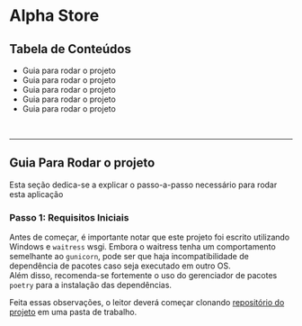 # Alpha Store

## Tabela de Conteúdos
<ul>
    <li> Guia para rodar o projeto </li>
    <li> Guia para rodar o projeto </li>
    <li> Guia para rodar o projeto </li>
    <li> Guia para rodar o projeto </li>
    <li> Guia para rodar o projeto </li>
</ul>
<br>
<hr>

## Guia Para Rodar o projeto
<p> Esta seção dedica-se a explicar o passo-a-passo necessário para rodar esta aplicação </p>

### Passo 1: Requisitos Iniciais
<span>Antes de começar, é importante notar que este projeto foi escrito utilizando Windows e ``waitress`` wsgi. Embora o waitress tenha um comportamento semelhante ao ``gunicorn``, pode ser que haja incompatibilidade de dependência de pacotes caso seja executado em outro OS.</span>
<br>
<span>
Além disso, recomenda-se fortemente o uso do gerenciador de pacotes ``poetry`` para a instalação das dependências.

Feita essas observações, o leitor deverá começar clonando <a href="https://github.com/JEdmario16/alpha-store">repositório do projeto</a> em uma pasta de trabalho.
</span>




